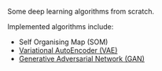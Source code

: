 
Some deep learning algorithms from scratch. 

Implemented algorithms include:

- Self Organising Map (SOM)
- [Variational AutoEncoder (VAE)](https://keras.io/examples/generative/vae/)
- [Generative Adversarial Network (GAN)](https://towardsdatascience.com/gan-by-example-using-keras-on-tensorflow-backend-1a6d515a60d0)